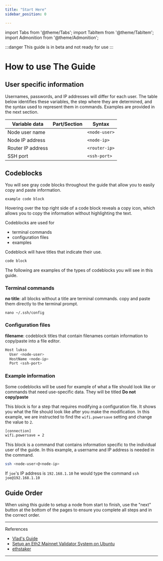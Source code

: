 ```yaml
---
title: "Start Here"
sidebar_position: 0

---
```

import Tabs from '@theme/Tabs';
import TabItem from '@theme/TabItem';
import Admonition from '@theme/Admonition';


:::danger
This guide is in beta and not ready for use 
:::

# How to use The Guide

## User specific information

Usernames, passwords, and IP addresses will differ for each user. The table below identifies these variables, the step where they are determined, and the syntax used to represent them in commands. Examples are provided in the next section.


|Variable data     |Part/Section|Syntax        |
|------------------|------------|--------------|
|Node user name    | |`<node-user>` |
|Node IP address   | |`<node-ip>`   |
|Router IP address | |`<router-ip>` |
|SSH port          | |`<ssh-port>`  |

## Codeblocks

You will see gray code blocks throughout the guide that allow you to easily copy and paste information.
```
example code block
```
Hovering over the top right side of a code block reveals a copy icon, which allows you to copy the information without highlighting the text.

Codeblocks are used for
- terminal commands
- configuration files
- examples

Codeblock will have titles that indicate their use.

```sh title="Code block title"
code block
```
The following are examples of the types of codeblocks you will see in this guide.

### Terminal commands
**no title**: all blocks without a title are terminal commands. copy and paste them directly to the terminal prompt.

```
nano ~/.ssh/config
```

### Configuration files

**filename**: codeblock titles that contain filenames contain information to copy/paste into a file editor.

```bash title=~/.ssh/config
Host lukso
  User <node-user>
  HostName <node-ip>
  Port <ssh-port>
```

### Example information
Some codeblocks will be used for example of what a file should look like or commands that need use-specific data. They will be titled **Do not copy/paste**

This block is for a step that requires modifying a configuration file. It shows you what the file should look like after you make the modification. In this example, we are instructed to find the `wifi.powersave` setting and change the value to `2`.

```sh title="Example file - do not copy/paste"
[connection]
wifi.powersave = 2
```

This block is a command that contains information specific to the individual user of the guide. In this example, a username and IP address is needed in the command.

```sh title="User-specific command - do not copy/paste"
ssh <node-user>@<node-ip>
```

If `joe`'s IP address is `192.168.1.10` he would type the command `ssh joe@192.168.1.10`


## Guide Order
When using this guide to setup a node from start to finish, use the "next" button at the bottom of the pages to ensure you complete all steps and in the correct order.

---
References
- [Vlad's Guide](https://github.com/lykhonis/lukso-node-guide#auto-start)
- [Setup an Eth2 Mainnet Validator System on Ubuntu](https://github.com/metanull-operator/eth2-ubuntu)
- [ethstaker](https://discord.gg/enuHBXGS)

---
